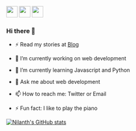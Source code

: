 

<a href="mailto:abhirajbhowmick27@gmail.com"><img src="https://img.shields.io/badge/Gmail-D14836?style=for-the-badge&logo=gmail&logoColor=white" height=30></a>
<a href="https://www.twitter.com/rainboestrykr"><img src="https://img.shields.io/badge/Twitter-1DA1F2?style=for-the-badge&logo=twitter&logoColor=white" height=30></a>
 <a href="https://dev.to/rainboestrykr"><img src="https://img.shields.io/badge/dev.to-0A0A0A?style=for-the-badge&logo=dev-dot-to&logoColor=white" height=30></a>

### Hi there 👋

- ⚡ Read my stories at [Blog](http://abhirajbhowmick.hashnode.dev)

- 🔭 I’m currently working on web development

- 🌱 I’m currently learning Javascript and Python

- 💬 Ask me about web development

- 📫 How to reach me: Twitter or Email

- ⚡ Fun fact: I like to play the piano

[![Nilanth's GitHub stats](https://github-readme-stats.vercel.app/api?username=rainboestrykr&show_icons=true)](https://github.com/rainboestrykr)


